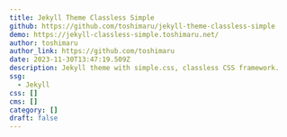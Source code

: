 ```yaml
---
title: Jekyll Theme Classless Simple
github: https://github.com/toshimaru/jekyll-theme-classless-simple
demo: https://jekyll-classless-simple.toshimaru.net/
author: toshimaru
author_link: https://github.com/toshimaru
date: 2023-11-30T13:47:19.509Z
description: Jekyll theme with simple.css, classless CSS framework.
ssg:
  - Jekyll
css: []
cms: []
category: []
draft: false
---
```

